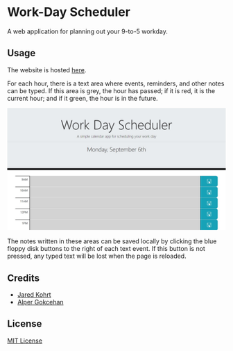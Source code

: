 
# Work-Day Scheduler
A web application for planning out your 9-to-5 workday.

## Usage
The website is hosted [here](https://jkohrt7.github.io/Work-Day_Scheduler/).

For each hour, there is a text area where events, 
reminders, and other notes can be typed. If this area
is grey, the hour has passed; if it is red, it is the 
current hour; and if it green, the hour is in the future.

![an image of the app](assets/images/workday-screenshot.jpg)

The notes written in these areas can be saved locally by clicking
the blue floppy disk buttons to the right of each text event. If this button
is not pressed, any typed text will be lost when the page is reloaded.


## Credits

- [Jared Kohrt](https://www.github.com/jkohrt7)
- [Alper Gokcehan](https://www.github.com/alperg)

## License
[MIT License](LICENSE)